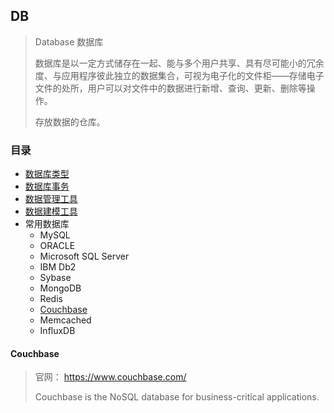 ## DB

> Database 数据库
>
> 数据库是以一定方式储存在一起、能与多个用户共享、具有尽可能小的冗余度、与应用程序彼此独立的数据集合，可视为电子化的文件柜——存储电子文件的处所，用户可以对文件中的数据进行新增、查询、更新、删除等操作。
>
> 存放数据的仓库。


### 目录
* [数据库类型](Database-Type.md)
* [数据库事务](Database-Transaction.md)
* [数据管理工具](Database-Management-Tools.md)
* [数据建模工具](Database-Modeling-Tools.md)
* 常用数据库
    * MySQL
    * ORACLE
    * Microsoft SQL Server
    * IBM Db2
    * Sybase
    * MongoDB
    * Redis
    * [Couchbase](#Couchbase)
    * Memcached
    * InfluxDB

#### Couchbase

> 官网： https://www.couchbase.com/
>
> Couchbase is the NoSQL database for business-critical applications.
